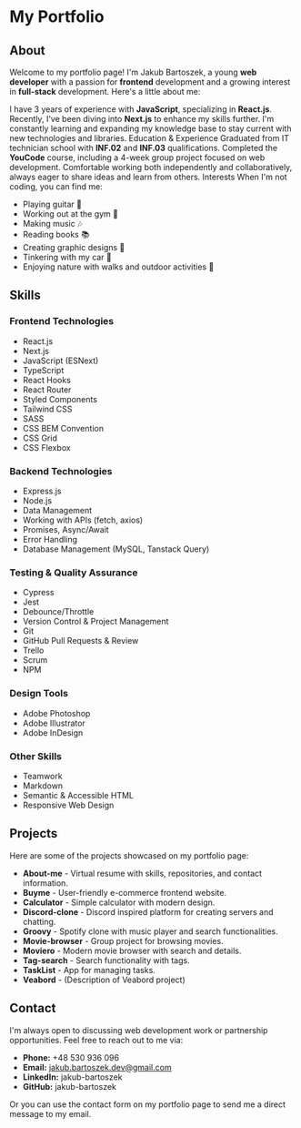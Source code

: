 # My Portfolio


## About
Welcome to my portfolio page! I'm Jakub Bartoszek, a young **web developer** with a passion for **frontend** development and a growing interest in **full-stack** development. Here's a little about me:

I have 3 years of experience with **JavaScript**, specializing in **React.js**.
Recently, I've been diving into **Next.js** to enhance my skills further.
I'm constantly learning and expanding my knowledge base to stay current with new technologies and libraries.
Education & Experience
Graduated from IT technician school with **INF.02** and **INF.03** qualifications.
Completed the **YouCode** course, including a 4-week group project focused on web development.
Comfortable working both independently and collaboratively, always eager to share ideas and learn from others.
Interests
When I'm not coding, you can find me:

- Playing guitar 🎸
- Working out at the gym 💪
- Making music 🎶
- Reading books 📚
- Creating graphic designs 🎨
- Tinkering with my car 🚗
- Enjoying nature with walks and outdoor activities 🌳

## Skills
### Frontend Technologies
- React.js
- Next.js
- JavaScript (ESNext)
- TypeScript
- React Hooks
- React Router
- Styled Components
- Tailwind CSS
- SASS
- CSS BEM Convention
- CSS Grid
- CSS Flexbox
### Backend Technologies
- Express.js
- Node.js
- Data Management
- Working with APIs (fetch, axios)
- Promises, Async/Await
- Error Handling
- Database Management (MySQL, Tanstack Query)
### Testing & Quality Assurance
- Cypress
- Jest
- Debounce/Throttle
- Version Control & Project Management
- Git
- GitHub Pull Requests & Review
- Trello
- Scrum
- NPM
### Design Tools
- Adobe Photoshop
- Adobe Illustrator
- Adobe InDesign
### Other Skills
- Teamwork
- Markdown
- Semantic & Accessible HTML
- Responsive Web Design

## Projects
Here are some of the projects showcased on my portfolio page:

- **About-me** - Virtual resume with skills, repositories, and contact information.
- **Buyme** - User-friendly e-commerce frontend website.
- **Calculator** - Simple calculator with modern design.
- **Discord-clone** - Discord inspired platform for creating servers and chatting.
- **Groovy** - Spotify clone with music player and search functionalities.
- **Movie-browser** - Group project for browsing movies.
- **Moviero** - Modern movie browser with search and details.
- **Tag-search** - Search functionality with tags.
- **TaskList** - App for managing tasks.
- **Veabord** - (Description of Veabord project)

## Contact
I'm always open to discussing web development work or partnership opportunities. Feel free to reach out to me via:

- **Phone:** +48 530 936 096
- **Email:** jakub.bartoszek.dev@gmail.com
- **LinkedIn:** jakub-bartoszek
- **GitHub:** jakub-bartoszek
  
Or you can use the contact form on my portfolio page to send me a direct message to my email.

